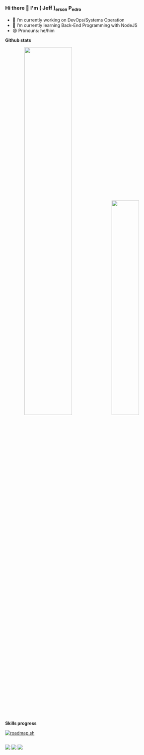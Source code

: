 ### Hi there 👋 I'm ( Jeff )<sub>erson</sub> P<sub>edro</sub>

- 🔭 I’m currently working on DevOps/Systems Operation
- 🌱 I’m currently learning Back-End Programming with NodeJS
- 😄 Pronouns: he/him

<strong>Github stats</strong>

<div style="display: inline" align="center">
  <img style="height: auto; width: 55%;" class="img" src="https://github-readme-stats.vercel.app/api?username=jeff-pedro&show_icons=true&bg_color=00000000&theme=gruvbox&custom_title=GitHub%20Stats" />
  <img style="height: auto; width: 42%;" class="img" src="https://github-readme-stats.vercel.app/api/top-langs/?username=jeff-pedro&show_icons=true&langs_count=6&bg_color=00000000&theme=gruvbox&layout=compact" />
</div>

<strong>Skills progress</strong>

<div>
<a href="https://roadmap.sh"><img src="https://roadmap.sh/card/tall/643cb252e2725773748fa9f4?variant=dark" alt="roadmap.sh"/></a>
</div>

##

<div> 
 <a href="https://discord.gg/jeffersonsantos#5455" target="_blank"><img src="https://img.shields.io/badge/Discord-7289DA?style=for-the-badge&logo=discord&logoColor=white" target="_blank"></a> 
  <a href = "mailto:jeffersonpedro89@gmail.com"><img src="https://img.shields.io/badge/-Gmail-%23333?style=for-the-badge&logo=gmail&logoColor=white" target="_blank"></a>
  <a href="https://www.linkedin.com/in/jeffersonpedro/" target="_blank"><img src="https://img.shields.io/badge/-LinkedIn-%230077B5?style=for-the-badge&logo=linkedin&logoColor=white" target="_blank"></a> 
</div>

